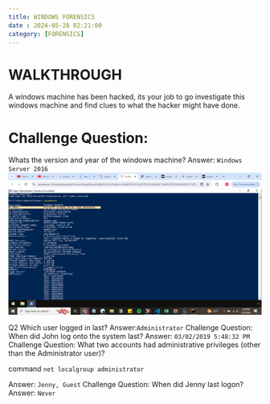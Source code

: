 ```yaml
---
title: WINDOWS FORENSICS 
date : 2024-05-28 02:21:00
category: [FORENSICS]
---
```


# WALKTHROUGH
A windows machine has been hacked, its your job to go investigate this windows machine and find clues to what the hacker might have done.

# Challenge Question:
Whats the version and year of the windows machine?
Answer: `Windows Server 2016`
![Alt text](/assets/img/kioptrix/intro.png)


Q2 Which user logged in last?
Answer:`Administrator`
Challenge Question: When did John log onto the system last?
Answer: `03/02/2019 5:48:32 PM`
Challenge Question: What two accounts had administrative privileges (other than the Administrator user)?

command `net localgroup administrator`

Answer: `Jenny, Guest`
Challenge Question: When did Jenny last logon?
Answer: `Never`